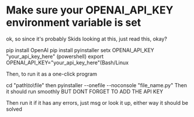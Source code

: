 # Make sure your OPENAI_API_KEY environment variable is set

ok, so since it's probably Skids looking at this, just read this, okay?

pip install OpenAI
pip install pyinstaller
setx OPENAI_API_KEY "your_api_key_here" (powershell)
export OPENAI_API_KEY="your_api_key_here"(Bash/Linux

Then, to run it as a one-click program

cd "path\to\file" then 
pyinstaller --onefile --noconsole "file_name.py"
Then it should run smoothly BUT DONT FORGET TO ADD THE API KEY

Then run it if it has any errors, just msg or look it up, either way it should be solved

